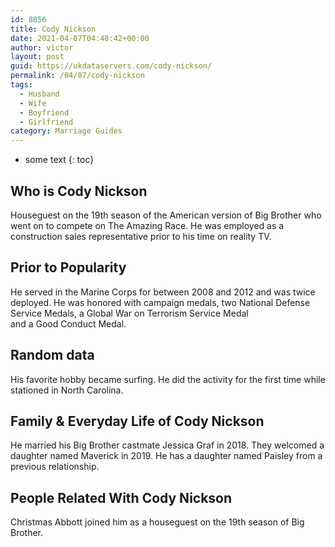 ```yaml
---
id: 8056
title: Cody Nickson
date: 2021-04-07T04:48:42+00:00
author: victor
layout: post
guid: https://ukdataservers.com/cody-nickson/
permalink: /04/07/cody-nickson
tags:
  - Husband
  - Wife
  - Boyfriend
  - Girlfriend
category: Marriage Guides
---
```


* some text
{: toc}


## Who is Cody Nickson



Houseguest on the 19th season of the American version of Big Brother who went on to compete on The Amazing Race. He was employed as a construction sales representative prior to his time on reality TV.

                
                
                
## Prior to Popularity



He served in the Marine Corps for between 2008 and 2012 and was twice deployed. He was honored with campaign medals, two National Defense Service Medals, a Global War on Terrorism Service Medal<br /> and a Good Conduct Medal.

                
                
                
## Random data



His favorite hobby became surfing. He did the activity for the first time while stationed in North Carolina.

                
                
                
## Family & Everyday Life of Cody Nickson



He married his Big Brother castmate Jessica Graf in 2018. They welcomed a daughter named Maverick in 2019. He has a daughter named Paisley from a previous relationship.

                
                
                
## People Related With Cody Nickson



Christmas Abbott joined him as a houseguest on the 19th season of Big Brother.

                
              
            
          
          
          